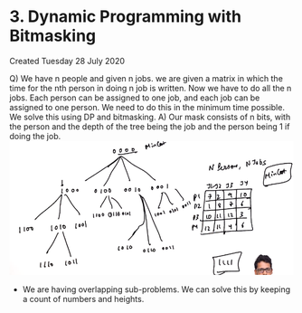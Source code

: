 # 3. Dynamic Programming with Bitmasking
Created Tuesday 28 July 2020

Q) We have n people and given n jobs. we are given a matrix in which the time for the nth person in doing n job is written. Now we have to do all the n jobs. Each person can be assigned to one job, and each job can be assigned to one person. We need to do this in the minimum time possible. We solve this using DP and bitmasking.
A) Our mask consists of n bits, with the person and the depth of the tree being the job and the person being 1 if doing the job.
![](./3._Dynamic_Programming_with_Bitmasking/pasted_image.png)

* We are having overlapping sub-problems. We can solve this by keeping a count of numbers and heights.


